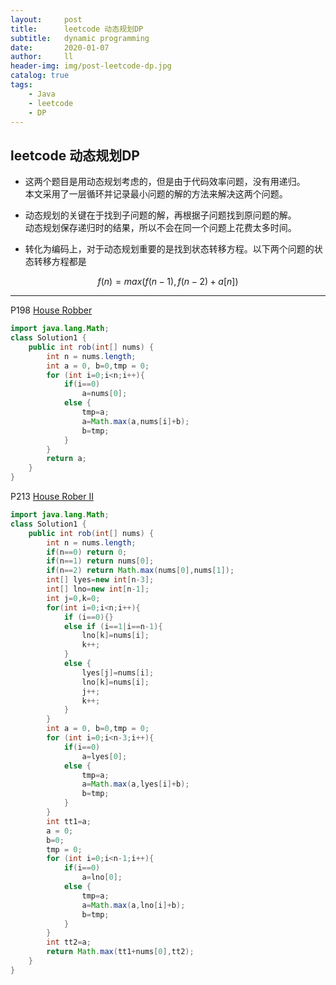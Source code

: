 ```yaml
---
layout:     post
title:      leetcode 动态规划DP
subtitle:   dynamic programming
date:       2020-01-07
author:     ll
header-img: img/post-leetcode-dp.jpg
catalog: true
tags:
    - Java
    - leetcode
    - DP
---
```

## leetcode 动态规划DP
- 这两个题目是用动态规划考虑的，但是由于代码效率问题，没有用递归。  
本文采用了一层循环并记录最小问题的解的方法来解决这两个问题。

- 动态规划的关键在于找到子问题的解，再根据子问题找到原问题的解。  
动态规划保存递归时的结果，所以不会在同一个问题上花费太多时间。

- 转化为编码上，对于动态规划重要的是找到状态转移方程。以下两个问题的状态转移方程都是  

$$f(n)=max(f(n-1),f(n-2)+a[n])$$

****

<script type="text/javascript" src="http://cdn.mathjax.org/mathjax/latest/MathJax.js?config=default"></script>
P198 [House Robber](https://leetcode.com/problems/house-robber/)

``` java
import java.lang.Math;
class Solution1 {
    public int rob(int[] nums) {
        int n = nums.length;
        int a = 0, b=0,tmp = 0;
        for (int i=0;i<n;i++){
            if(i==0)
                a=nums[0];
            else {
                tmp=a;
                a=Math.max(a,nums[i]+b);
                b=tmp;
            }
        }
        return a;
    }
}
```

P213 [House Rober II](https://leetcode.com/problems/house-robber-ii/)
```java
import java.lang.Math;
class Solution1 {
    public int rob(int[] nums) {
        int n = nums.length;
        if(n==0) return 0;
        if(n==1) return nums[0];
        if(n==2) return Math.max(nums[0],nums[1]);
        int[] lyes=new int[n-3];
        int[] lno=new int[n-1];
        int j=0,k=0;
        for(int i=0;i<n;i++){
            if (i==0){}
            else if (i==1|i==n-1){
                lno[k]=nums[i];
                k++;
            }
            else {
                lyes[j]=nums[i];
                lno[k]=nums[i];
                j++;
                k++;
            }
        }
        int a = 0, b=0,tmp = 0;
        for (int i=0;i<n-3;i++){
            if(i==0)
                a=lyes[0];
            else {
                tmp=a;
                a=Math.max(a,lyes[i]+b);
                b=tmp;
            }
        }
        int tt1=a;
        a = 0;
        b=0;
        tmp = 0;
        for (int i=0;i<n-1;i++){
            if(i==0)
                a=lno[0];
            else {
                tmp=a;
                a=Math.max(a,lno[i]+b);
                b=tmp;
            }
        }
        int tt2=a;
        return Math.max(tt1+nums[0],tt2);
    }
}
```